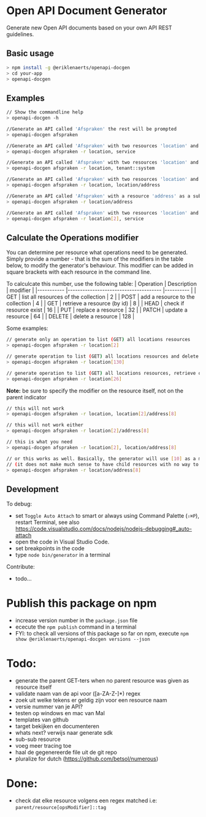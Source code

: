 # Open API Document Generator

Generate new Open API documents based on your own API REST guidelines. 

## Basic usage
``` bash
> npm install -g @eriklenaerts/openapi-docgen
> cd your-app
> openapi-docgen
```

## Examples
``` bash
// Show the commandline help
> openapi-docgen -h     

//Generate an API called 'Afspraken' the rest will be prompted
> openapi-docgen afspraken       

//Generate an API called 'Afspraken' with two resources 'location' and 'service'
> openapi-docgen afspraken -r location, service     

//Generate an API called 'Afspraken' with two resources 'location' and 'tenant', the latter will be classified under the `System` tag
> openapi-docgen afspraken -r location, tenant::system  

//Generate an API called 'Afspraken' with two resources 'location' and a sub resource 'address'
> openapi-docgen afspraken -r location, location/address    

//Generate an API called 'Afspraken' with a resource 'address' as a sub resource, a minimal parent 'location' resource will be added with a list and read operation
> openapi-docgen afspraken -r location/address    

//Generate an API called 'Afspraken' with two resources 'location' and 'service'. Only the list (GET collection) will be generated for the location. check out the operations modifier below
> openapi-docgen afspraken -r location[2], service     
```

## Calculate the Operations modifier 
You can determine per resource what operations need to be generated. Simply provide a number - that is the sum of the modifiers in the table below, to modify the generator's behaviour.
This modifier can be added in square brackets with each resource in the command line.

To calculcate this number, use the following table:
| Operation 	| Description                          	| modifier 	|
|-----------	|--------------------------------------	|----------	|
| GET       	| list all resources of the collection 	| 2        	|
| POST      	| add a resource to the collection     	| 4        	|
| GET       	| retrieve a resource (by id)          	| 8        	|
| HEAD      	| check if resource exist              	| 16       	|
| PUT       	| replace a resource                   	| 32       	|
| PATCH     	| update a resource                    	| 64       	|
| DELETE    	| delete a resource                    	| 128      	|

Some examples:
``` bash
// generate only an operation to list (GET) all locations resources
> openapi-docgen afspraken -r location[2]

// generate operation to list (GET) all locations resources and delete a resource
> openapi-docgen afspraken -r location[130]

// generate operation to list (GET) all locations resources, retrieve one by id (GET) and check if one exists (HEAD)
> openapi-docgen afspraken -r location[26]
```

**Note:** be sure to specify the modifier on the resource itself, not on the parent indicator 
``` bash
// this will not work
> openapi-docgen afspraken -r location, location[2]/address[8]

// this will not work either
> openapi-docgen afspraken -r location[2]/address[8]

// this is what you need 
> openapi-docgen afspraken -r location[2], location/address[8]

// or this works as well. Basically, the generator will use [10] as a modifier for location that is, both the list and retrieve GET operations.
// (it does not make much sense to have child resources with no way to access the parent resources)
> openapi-docgen afspraken -r location/address[8]
```

## Development
To debug:
- set `Toggle Auto Attach` to smart or always using Command Palette (`⇧⌘P`), restart Terminal, see also https://code.visualstudio.com/docs/nodejs/nodejs-debugging#_auto-attach
- open the code in Visual Studio Code. 
- set breakpoints in the code
- type `node bin/generator` in a terminal

Contribute:
- todo...

# Publish this package on npm
- increase version number in the `package.json` file
- ececute the `npm publish` command in a terminal
- FYI: to check all versions of this package so far on npm, execute `npm show @eriklenaerts/openapi-docgen versions --json`
  

# Todo:
- generate the parent GET-ters when no parent resource was given as resource itself
- validate naam van de api voor ([a-ZA-Z-]*) regex
- zoek uit welke tekens er geldig zijn voor een resource naam
- versie nummer van je API?
- testen op windows en mac van Mal
- templates van github
- target bekijken en documenteren
- whats next? verwijs naar generate sdk 
- sub-sub resource
- voeg meer tracing toe
- haal de gegenereerde file uit de git repo
- pluralize for dutch (https://github.com/betsol/numerous)

# Done:
- check dat elke resource volgens een regex matched i.e: `parent/resource[opsModifier]::tag`


